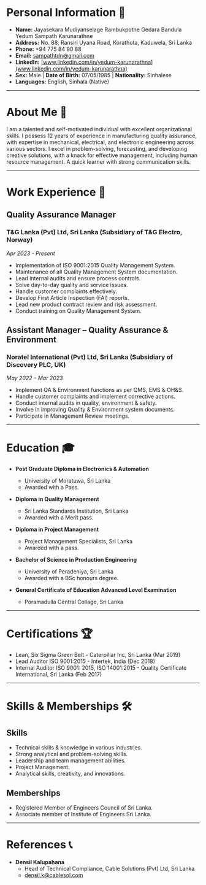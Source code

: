 # Personal Information 📝

- **Name:** Jayasekara Mudiyanselage Rambukpothe Gedara Bandula Yedum Sampath Karunarathne
- **Address:** No. 88, Ransiri Uyana Road, Korathota, Kaduwela, Sri Lanka
- **Phone:** +94 775 84 90 88
- **Email:** sampathtdn@gmail.com
- **LinkedIn:** [www.linkedin.com/in/yedum-karunarathna](www.linkedin.com/in/yedum-karunarathna)
- **Sex:** Male | **Date of Birth:** 07/05/1985 | **Nationality:** Sinhalese
- **Languages:** English, Sinhala (Native)

---

# About Me 🌟

I am a talented and self-motivated individual with excellent organizational skills. I possess 12 years of experience in manufacturing quality assurance, with expertise in mechanical, electrical, and electronic engineering across various sectors. I excel in problem-solving, forecasting, and developing creative solutions, with a knack for effective management, including human resource management. A quick learner with strong communication skills.

---

# Work Experience 💼

## Quality Assurance Manager 
### T&G Lanka (Pvt) Ltd, Sri Lanka (Subsidiary of T&G Electro, Norway)
*Apr 2023 - Present*

- Implementation of ISO 9001:2015 Quality Management System.
- Maintenance of all Quality Management System documentation.
- Lead internal audits and ensure process controls.
- Solve day-to-day quality and service issues.
- Handle customer complaints effectively.
- Develop First Article Inspection (FAI) reports.
- Lead new product contract review and risk assessment.
- Conduct training on Quality Management System.

## Assistant Manager – Quality Assurance & Environment 
### Noratel International (Pvt) Ltd, Sri Lanka (Subsidiary of Discovery PLC, UK)
*May 2022 – Mar 2023*

- Implement QA & Environment functions as per QMS, EMS & OH&S.
- Handle customer complaints and implement corrective actions.
- Conduct internal audits in quality, environment & safety.
- Involve in improving Quality & Environment system documents.
- Participate in Management Review meetings.

---

# Education 🎓

- **Post Graduate Diploma in Electronics & Automation**
  - University of Moratuwa, Sri Lanka
  - Awarded with a Pass.

- **Diploma in Quality Management**
  - Sri Lanka Standards Institution, Sri Lanka
  - Awarded with a Merit pass.

- **Diploma in Project Management**
  - Project Management Specialists, Sri Lanka
  - Awarded with a pass.

- **Bachelor of Science in Production Engineering**
  - University of Peradeniya, Sri Lanka
  - Awarded with a BSc honours degree.

- **General Certificate of Education Advanced Level Examination**
  - Poramadulla Central Collage, Sri Lanka

---

# Certifications 🏆

- Lean, Six Sigma Green Belt - Caterpillar Inc, Sri Lanka (Mar 2019)
- Lead Auditor ISO 9001:2015 - Intertek, India (Dec 2018)
- Internal Auditor ISO 9001: 2015, ISO 14001:2015 - Quality Certificate International, Sri Lanka (Feb 2017)

---

# Skills & Memberships 🛠️

## Skills
- Technical skills & knowledge in various industries.
- Strong analytical and problem-solving skills.
- Leadership and team management abilities.
- Project Management.
- Analytical skills, creativity, and innovations.

## Memberships
- Registered Member of Engineers Council of Sri Lanka.
- Associate member of Institute of Engineers Sri Lanka.

---

# References 📞

- **Densil Kalupahana**
  - Head of Technical Compliance, Cable Solutions (Pvt) Ltd, Sri Lanka
  - [densil.k@cablesol.com](mailto:densil.k@cablesol.com)

